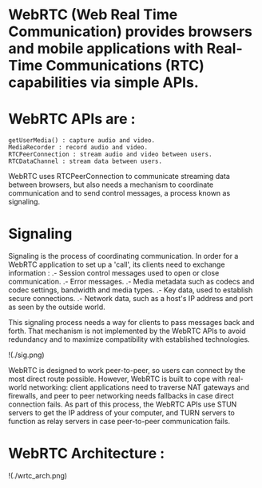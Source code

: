# WebRTC (Web Real Time Communication) provides browsers and mobile applications with Real-Time Communications (RTC) capabilities via simple APIs.

# WebRTC APIs are :
	getUserMedia() : capture audio and video.
	MediaRecorder : record audio and video.
	RTCPeerConnection : stream audio and video between users.
	RTCDataChannel : stream data between users.

WebRTC uses RTCPeerConnection to communicate streaming data between browsers, but also needs a mechanism to coordinate communication and to send control messages, a process known as signaling.

# Signaling

Signaling is the process of coordinating communication. In order for a WebRTC application to set up a 'call', its clients need to exchange information :
	.- Session control messages used to open or close communication.
	.- Error messages.
	.- Media metadata such as codecs and codec settings, bandwidth and media types.
	.- Key data, used to establish secure connections.
	.- Network data, such as a host's IP address and port as seen by the outside world.

This signaling process needs a way for clients to pass messages back and forth. That mechanism is not implemented by the WebRTC APIs to avoid redundancy and to maximize compatibility with established technologies.

!(./sig.png)

WebRTC is designed to work peer-to-peer, so users can connect by the most direct route possible. However, WebRTC is built to cope with real-world networking: client applications need to traverse NAT gateways and firewalls, and peer to peer networking needs fallbacks in case direct connection fails. As part of this process, the WebRTC APIs use STUN servers to get the IP address of your computer, and TURN servers to function as relay servers in case peer-to-peer communication fails.

# WebRTC Architecture :

!(./wrtc_arch.png)
